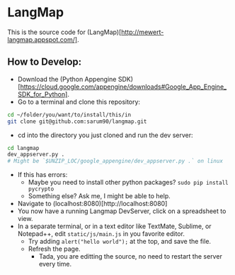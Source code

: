 # LangMap

This is the source code for (LangMap)[http://mewert-langmap.appspot.com/].

## How to Develop:

- Download the (Python Appengine SDK)[https://cloud.google.com/appengine/downloads#Google_App_Engine_SDK_for_Python].
- Go to a terminal and clone this repository:

```bash
cd ~/folder/you/want/to/install/this/in
git clone git@github.com:sarum90/langmap.git
```

- cd into the directory you just cloned and run the dev server:

```bash
cd langmap
dev_appserver.py .
# Might be `$UNZIP_LOC/google_appengine/dev_appserver.py .` on linux
```

- If this has errors:
  - Maybe you need to install other python packages? `sudo pip install pycrypto`
  - Something else? Ask me, I might be able to help.
- Navigate to (localhost:8080)[http://localhost:8080]
- You now have a running Langmap DevServer, click on a spreadsheet to view.
- In a separate terminal, or in a text editor like TextMate, Sublime, or
  Notepad++, edit `static/js/main.js` in you favorite editor.
  - Try adding `alert("hello world");` at the top, and save the file.
  - Refresh the page.
    - Tada, you are editting the source, no need to restart the server every
      time.
